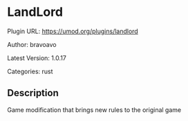 # LandLord

Plugin URL: https://umod.org/plugins/landlord

Author: bravoavo

Latest Version: 1.0.17

Categories: rust

## Description

Game modification that brings new rules to the original game
